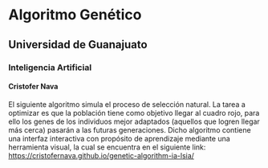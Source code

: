 # Algoritmo Genético
## Universidad de Guanajuato
### Inteligencia Artificial
#### Cristofer Nava

El siguiente algoritmo simula el proceso de selección natural. La tarea a optimizar es que la población tiene como objetivo llegar al cuadro rojo, para ello los genes de los individuos mejor adaptados (aquellos que logren llegar más cerca) pasarán a las futuras generaciones. Dicho algoritmo contiene una interfaz interactiva con propósito de aprendizaje mediante una herramienta visual, la cual se encuentra en el siguiente link: https://cristofernava.github.io/genetic-algorithm-ia-lsia/